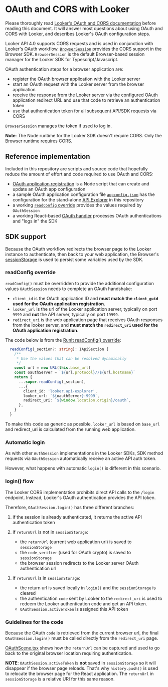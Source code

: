# OAuth and CORS with Looker

Please thoroughly read [Looker's OAuth and CORS documentation](https://docs.looker.com/reference/api-and-integration/api-cors) before reading this document.
It will answer most questions about using OAuth and CORS with Looker, and describes Looker's OAuth configuration steps.

Looker API 4.0 supports CORS requests and is used in conjunction with Looker's OAuth workflow. [`BrowserSession`](/packages/sdk-rtl/src/browserSession.ts) provides the CORS support in the Browser SDK.
`BrowserSession` is the default Browser-based session manager for the Looker SDK for Typescript/Javascript.

OAuth authentication steps for a browser application are:

- register the OAuth browser application with the Looker server
- start an OAuth request with the Looker server from the browser application
- receive the response from the Looker server via the configured OAuth application redirect URL and use that code to retrieve an authentication token
- use that authentication token for all subsequent API/SDK requests via CORS

`BrowserSession` manages the token if used to log in.

**Note**: The Node runtime for the Looker SDK doesn't require CORS. Only the Browser runtime requires CORS.

## Reference implementation

Included in this repository are scripts and source code that hopefully reduce the amount of effort and code required to use OAuth and CORS:

- [OAuth application registration](/packages/sdk-codegen-scripts/scripts/register.ts) is a Node script that can create and update an OAuth app configuration
- a sample OAuth application configuration file [`appconfig.json`](/packages/sdk-codegen-scripts/scripts/appconfig.json) has the configuration for the stand-alone [API Explorer](/packages/api-explorer) in this repository
- a working [`readConfig` override](/packages/run-it/src/utils/RunItSDK.ts) provides the values required by `OAuthSession`
- a working React-based [OAuth handler](/packages/run-it/src/scenes/OAuthScene) processes OAuth authentications and "logs in" the SDK

## SDK support

Because the OAuth workflow redirects the browser page to the Looker instance to authenticate, then back to your web application, the Browser's [sessionStorage](https://developer.mozilla.org/en-US/docs/Web/API/Window/sessionStorage) is used to persist some variables used by the SDK.

### readConfig override

`readConfig()` must be overridden to provide the additional configuration values `OAuthSession` needs to complete an OAuth handshake:

- `client_id` is the OAuth application ID and **must match the `client_guid` used for the OAuth application registration**.
- `looker_url` is the url of the Looker application server, typically on port `9999` and **not** the API server, typically on port `19999`.
- `redirect_uri` is the web application page that receives OAuth responses from the looker server, and **must match the `redirect_uri` used for the OAuth application registration**.

The code below is from the [RunIt readConfig() override](/packages/run-it/src/utils/RunItSDK.ts):

```ts
  readConfig(_section?: string): IApiSection {
    /**
     * Use the values that can be resolved dynamically
     */
    const url = new URL(this.base_url)
    const oauthServer = `${url.protocol}//${url.hostname}`
    return {
      ...super.readConfig(_section),
      ...{
        client_id: 'looker.api-explorer',
        looker_url: `${oauthServer}:9999`,
        redirect_uri: `${window.location.origin}/oauth`,
      },
    }
  }

```

To make this code as generic as possible, `looker_url` is based on `base_url` and redirect_uri is calculated from the running web application.

### Automatic login

As with other `AuthSession` implementations in the Looker SDKs, SDK method requests via `OAuthSession` automatically receive an active API auth token.

However, what happens with automatic `login()` is different in this scenario.

### login() flow

The Looker CORS implementation prohibits direct API calls to the `/login` endpoint. Instead, Looker's OAuth authentication provides the API token.

Therefore, `OAuthSession.login()` has three different branches:

1. if the session is already authenticated, it returns the active API authentication token
1. if `returnUrl` is not in `sessionStorage`:
   - the `returnUrl` (current web application url) is saved to `sessionStorage`
   - the `code_verifier` (used for OAuth crypto) is saved to `sessionStorage`
   - the browser session redirects to the Looker server OAuth authentication url
1. if `returnUrl` is in `sessionStorage`:

   - the return url is saved locally in `login()` and the `sessionStorage` is cleared
   - the authentication `code` sent by Looker to the `redirect_uri` is used to redeem the Looker authentication code and get an API token.
   - `OAuthSession.activeToken` is assigned this API token

### Guidelines for the code

Because the OAuth `code` is retrieved from the current browser url, the final `OAuthSession.login()` must be called directly from the `redirect_uri` page.

[OAuthScene.tsx](/packages/run-it/src/scenes/OAuthScene/OAuthScene.tsx) shows how the `returnUrl` can be captured and used to go back to the original browser location requiring authentication.

**NOTE**: `OAuthSession.activeToken` is **not** saved in `sessionStorage` so it will disappear if the browser page reloads. That's why `history.push()` is used to relocate the browser page for the React application. The `returnUrl` in `sessionStorage` is a relative URI for this same reason.
